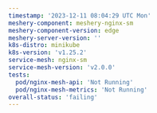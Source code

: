 ```yaml
---
timestamp: '2023-12-11 08:04:29 UTC Mon'
meshery-component: meshery-nginx-sm
meshery-component-version: edge
meshery-server-version: ''
k8s-distro: minikube
k8s-version: 'v1.25.2'
service-mesh: nginx-sm
service-mesh-version: 'v2.0.0'
tests:
  pod/nginx-mesh-api: 'Not Running'
  pod/nginx-mesh-metrics: 'Not Running'
overall-status: 'failing'
---
```

